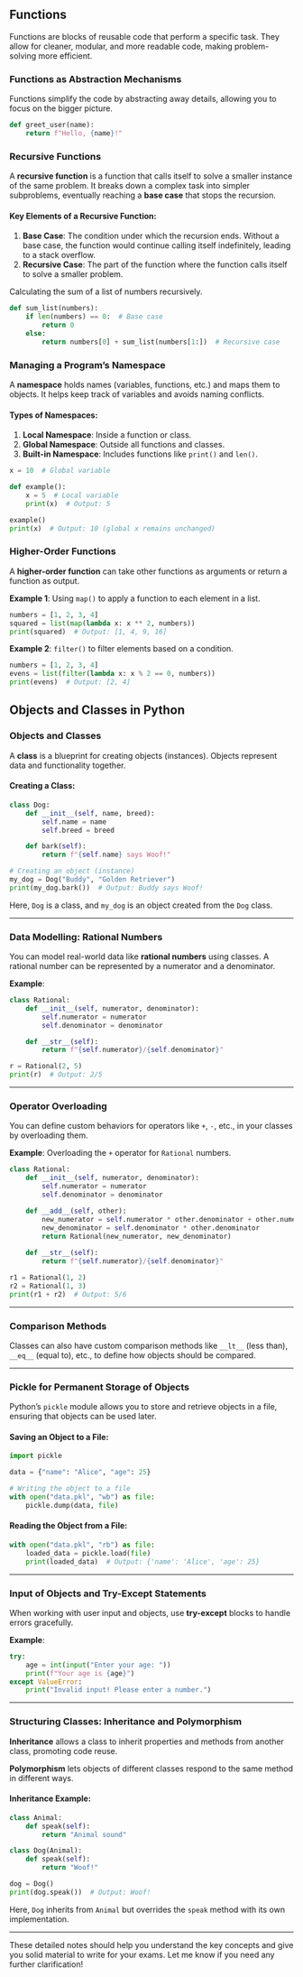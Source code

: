 ## **Functions** 

Functions are blocks of reusable code that perform a specific task. They allow for cleaner, modular, and more readable code, making problem-solving more efficient.

### **Functions as Abstraction Mechanisms**

Functions simplify the code by abstracting away details, allowing you to focus on the bigger picture.

```python
def greet_user(name):
    return f"Hello, {name}!"
```
### **Recursive Functions**

A **recursive function** is a function that calls itself to solve a smaller instance of the same problem. It breaks down a complex task into simpler subproblems, eventually reaching a **base case** that stops the recursion.

#### **Key Elements of a Recursive Function**:

1. **Base Case**: The condition under which the recursion ends. Without a base case, the function would continue calling itself indefinitely, leading to a stack overflow.
2. **Recursive Case**: The part of the function where the function calls itself to solve a smaller problem.


Calculating the sum of a list of numbers recursively.
```python
def sum_list(numbers):
    if len(numbers) == 0:  # Base case
        return 0
    else:
        return numbers[0] + sum_list(numbers[1:])  # Recursive case
```

### **Managing a Program’s Namespace**

A **namespace** holds names (variables, functions, etc.) and maps them to objects. It helps keep track of variables and avoids naming conflicts.

#### **Types of Namespaces**:
1. **Local Namespace**: Inside a function or class.
2. **Global Namespace**: Outside all functions and classes.
3. **Built-in Namespace**: Includes functions like `print()` and `len()`.

```python
x = 10  # Global variable

def example():
    x = 5  # Local variable
    print(x)  # Output: 5

example()
print(x)  # Output: 10 (global x remains unchanged)
```

### **Higher-Order Functions**

A **higher-order function** can take other functions as arguments or return a function as output.

**Example 1**: Using `map()` to apply a function to each element in a list.
```python
numbers = [1, 2, 3, 4]
squared = list(map(lambda x: x ** 2, numbers))
print(squared)  # Output: [1, 4, 9, 16]
```

**Example 2**: `filter()` to filter elements based on a condition.
```python
numbers = [1, 2, 3, 4]
evens = list(filter(lambda x: x % 2 == 0, numbers))
print(evens)  # Output: [2, 4]
```

## **Objects and Classes in Python**

### **Objects and Classes**

A **class** is a blueprint for creating objects (instances). Objects represent data and functionality together. 

#### **Creating a Class**:
```python
class Dog:
    def __init__(self, name, breed):
        self.name = name
        self.breed = breed

    def bark(self):
        return f"{self.name} says Woof!"

# Creating an object (instance)
my_dog = Dog("Buddy", "Golden Retriever")
print(my_dog.bark())  # Output: Buddy says Woof!
```
Here, `Dog` is a class, and `my_dog` is an object created from the `Dog` class.

---

### **Data Modelling: Rational Numbers**

You can model real-world data like **rational numbers** using classes. A rational number can be represented by a numerator and a denominator.

**Example**:
```python
class Rational:
    def __init__(self, numerator, denominator):
        self.numerator = numerator
        self.denominator = denominator

    def __str__(self):
        return f"{self.numerator}/{self.denominator}"

r = Rational(2, 5)
print(r)  # Output: 2/5
```

---

### **Operator Overloading**

You can define custom behaviors for operators like `+`, `-`, etc., in your classes by overloading them.

**Example**: Overloading the `+` operator for `Rational` numbers.
```python
class Rational:
    def __init__(self, numerator, denominator):
        self.numerator = numerator
        self.denominator = denominator

    def __add__(self, other):
        new_numerator = self.numerator * other.denominator + other.numerator * self.denominator
        new_denominator = self.denominator * other.denominator
        return Rational(new_numerator, new_denominator)
    
    def __str__(self):
        return f"{self.numerator}/{self.denominator}"

r1 = Rational(1, 2)
r2 = Rational(1, 3)
print(r1 + r2)  # Output: 5/6
```

---

### **Comparison Methods**

Classes can also have custom comparison methods like `__lt__` (less than), `__eq__` (equal to), etc., to define how objects should be compared.

---

### **Pickle for Permanent Storage of Objects**

Python’s `pickle` module allows you to store and retrieve objects in a file, ensuring that objects can be used later.

#### **Saving an Object to a File**:
```python
import pickle

data = {"name": "Alice", "age": 25}

# Writing the object to a file
with open("data.pkl", "wb") as file:
    pickle.dump(data, file)
```

#### **Reading the Object from a File**:
```python
with open("data.pkl", "rb") as file:
    loaded_data = pickle.load(file)
    print(loaded_data)  # Output: {'name': 'Alice', 'age': 25}
```

---

### **Input of Objects and Try-Except Statements**

When working with user input and objects, use **try-except** blocks to handle errors gracefully.

**Example**:
```python
try:
    age = int(input("Enter your age: "))
    print(f"Your age is {age}")
except ValueError:
    print("Invalid input! Please enter a number.")
```

---

### **Structuring Classes: Inheritance and Polymorphism**

**Inheritance** allows a class to inherit properties and methods from another class, promoting code reuse.

**Polymorphism** lets objects of different classes respond to the same method in different ways.

#### **Inheritance Example**:
```python
class Animal:
    def speak(self):
        return "Animal sound"

class Dog(Animal):
    def speak(self):
        return "Woof!"

dog = Dog()
print(dog.speak())  # Output: Woof!
```
Here, `Dog` inherits from `Animal` but overrides the `speak` method with its own implementation.

---

These detailed notes should help you understand the key concepts and give you solid material to write for your exams. Let me know if you need any further clarification!